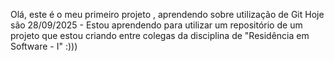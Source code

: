 Olá, este é o meu primeiro projeto , aprendendo sobre utilização de Git
Hoje são 28/09/2025 - Estou aprendendo para utilizar um repositório de um projeto que estou criando entre colegas da disciplina de "Residência em Software - I" :)))